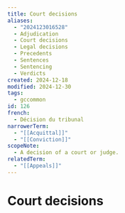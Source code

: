 ```yaml
---
title: Court decisions
aliases:
  - "2024123016528"
  - Adjudication
  - Court decisions
  - Legal decisions
  - Precedents
  - Sentences
  - Sentencing
  - Verdicts
created: 2024-12-18
modified: 2024-12-30
tags:
  - gccommon
id: 126
french:
  - Décision du tribunal
narrowerTerm:
  - "[[Acquittal]]"
  - "[[Conviction]]"
scopeNote:
  - A decision of a court or judge.
relatedTerm:
  - "[[Appeals]]"
---
```

# Court decisions
